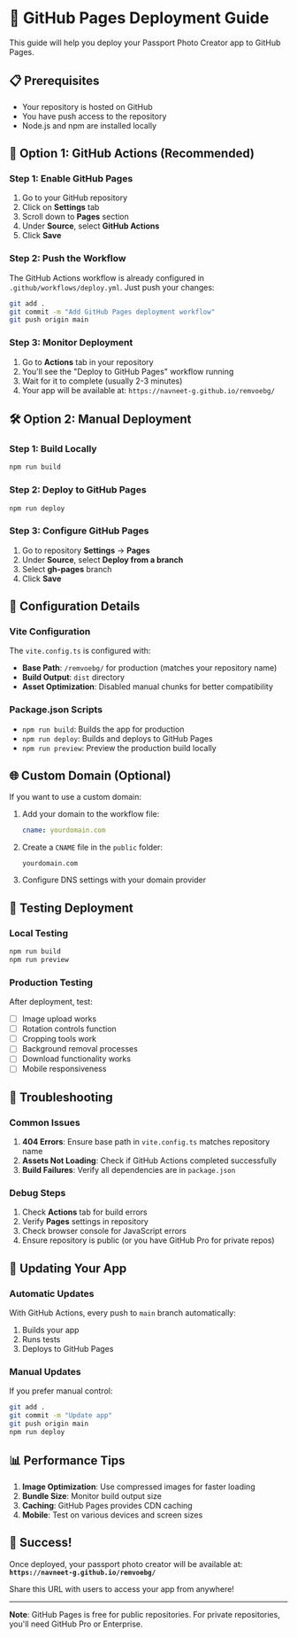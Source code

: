 # 🚀 GitHub Pages Deployment Guide

This guide will help you deploy your Passport Photo Creator app to GitHub Pages.

## 📋 Prerequisites

- Your repository is hosted on GitHub
- You have push access to the repository
- Node.js and npm are installed locally

## 🎯 Option 1: GitHub Actions (Recommended)

### **Step 1: Enable GitHub Pages**

1. Go to your GitHub repository
2. Click on **Settings** tab
3. Scroll down to **Pages** section
4. Under **Source**, select **GitHub Actions**
5. Click **Save**

### **Step 2: Push the Workflow**

The GitHub Actions workflow is already configured in `.github/workflows/deploy.yml`. Just push your changes:

```bash
git add .
git commit -m "Add GitHub Pages deployment workflow"
git push origin main
```

### **Step 3: Monitor Deployment**

1. Go to **Actions** tab in your repository
2. You'll see the "Deploy to GitHub Pages" workflow running
3. Wait for it to complete (usually 2-3 minutes)
4. Your app will be available at: `https://navneet-g.github.io/remvoebg/`

## 🛠️ Option 2: Manual Deployment

### **Step 1: Build Locally**

```bash
npm run build
```

### **Step 2: Deploy to GitHub Pages**

```bash
npm run deploy
```

### **Step 3: Configure GitHub Pages**

1. Go to repository **Settings** → **Pages**
2. Under **Source**, select **Deploy from a branch**
3. Select **gh-pages** branch
4. Click **Save**

## 🔧 Configuration Details

### **Vite Configuration**

The `vite.config.ts` is configured with:
- **Base Path**: `/remvoebg/` for production (matches your repository name)
- **Build Output**: `dist` directory
- **Asset Optimization**: Disabled manual chunks for better compatibility

### **Package.json Scripts**

- `npm run build`: Builds the app for production
- `npm run deploy`: Builds and deploys to GitHub Pages
- `npm run preview`: Preview the production build locally

## 🌐 Custom Domain (Optional)

If you want to use a custom domain:

1. Add your domain to the workflow file:
   ```yaml
   cname: yourdomain.com
   ```

2. Create a `CNAME` file in the `public` folder:
   ```
   yourdomain.com
   ```

3. Configure DNS settings with your domain provider

## 📱 Testing Deployment

### **Local Testing**

```bash
npm run build
npm run preview
```

### **Production Testing**

After deployment, test:
- [ ] Image upload works
- [ ] Rotation controls function
- [ ] Cropping tools work
- [ ] Background removal processes
- [ ] Download functionality works
- [ ] Mobile responsiveness

## 🚨 Troubleshooting

### **Common Issues**

1. **404 Errors**: Ensure base path in `vite.config.ts` matches repository name
2. **Assets Not Loading**: Check if GitHub Actions completed successfully
3. **Build Failures**: Verify all dependencies are in `package.json`

### **Debug Steps**

1. Check **Actions** tab for build errors
2. Verify **Pages** settings in repository
3. Check browser console for JavaScript errors
4. Ensure repository is public (or you have GitHub Pro for private repos)

## 🔄 Updating Your App

### **Automatic Updates**

With GitHub Actions, every push to `main` branch automatically:
1. Builds your app
2. Runs tests
3. Deploys to GitHub Pages

### **Manual Updates**

If you prefer manual control:
```bash
git add .
git commit -m "Update app"
git push origin main
npm run deploy
```

## 📊 Performance Tips

1. **Image Optimization**: Use compressed images for faster loading
2. **Bundle Size**: Monitor build output size
3. **Caching**: GitHub Pages provides CDN caching
4. **Mobile**: Test on various devices and screen sizes

## 🎉 Success!

Once deployed, your passport photo creator will be available at:
**`https://navneet-g.github.io/remvoebg/`**

Share this URL with users to access your app from anywhere!

---

**Note**: GitHub Pages is free for public repositories. For private repositories, you'll need GitHub Pro or Enterprise.
